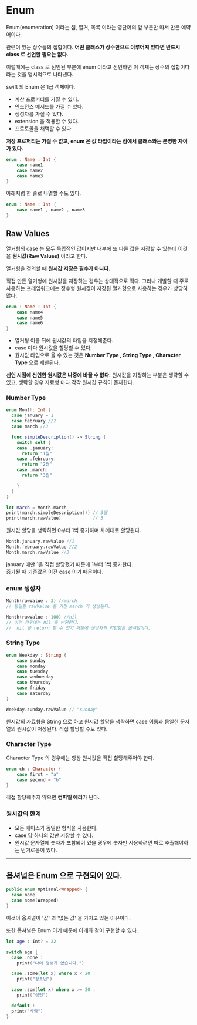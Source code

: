 # Enum
Enum(enumeration) 이라는 셈, 열거, 목록 이라는 영단어의 앞 부분만 따서 만든 예약어이다.

관련이 있는 상수들의 집합이다. <b>어떤 클래스가 상수만으로 이루어져 있다면 반드시 class 로 선언할 필요는 없다. </b>

이럴때에는 class 로 선언된 부분에 enum 이라고 선언하면 이 객체는 상수의 집합이다 라는 것을 명시적으로 나타낸다.

swift 의 Enum 은 1급 객체이다.  

- 계산 프로퍼티를 가질 수 있다.
- 인스턴스 메서드를 가질 수 있다.
- 생성자를 가질 수 있다.
- extension 을 적용할 수 있다.
- 프로토콜을 채택할 수 있다.

<b>저장 프로퍼티는 가질 수 없고, enum 은 값 타입이라는 점에서 클래스와는 분명한 차이가 있다.</b>

```swift
enum : Name : Int {
    case name1
    case name2
    case name3
}
```

아래처럼 한 줄로 나열할 수도 있다.

```swift
enum : Name : Int {
    case name1 , name2 , name3
}
```

## Raw Values
열거형의 case 는 모두 독립적인 값이지만 내부에 또 다른 값을 저장할 수 있는데 이것을 <b>원시값(Raw Values)</b> 이라고 한다.

열거형을 정의할 때 <b>원시값 저장은 필수가 아니다.</b>

직접 만든 열거형에 원시값을 저장하는 경우는 상대적으로 적다. 그러나 개발할 때 주로 사용하는 프레임워크에는 정수형 원시값이 저장된 열거형으로 사용하는 경우가 상당히 많다.

```swift
enum : Name : Int {
    case name4
    case name5
    case name6
}
```
- 열거형 이름 뒤에 원시값의 타입을 지정해준다. 
- case 마다 원시값을 할당할 수 있다.
- 원시값 타입으로 올 수 있는 것은 <b>Number Type , String Type , Character Type</b> 으로 제한된다.

<b>선언 시점에 선언한 원시값은 나중에 바꿀 수 없다.</b> 원시값을 지정하는 부분은 생략할 수 있고, 생략할 경우 자료형 마다 각각 원시값 규칙이 존재한다.

### Number Type

```swift
enum Month: Int {
  case january = 1
  case february //2
  case march //3

  func simpleDescription() -> String {
    switch self {
    case .january:
      return "1월"
    case .february:
      return "2월"
    case .march:
      return "3월"

    }
  }
}

let march = Month.march
print(march.simpleDescription()) // 3월
print(march.rawValue)            // 3
```

원시값 할당을 생략하면 0부터 1씩 증가하며 차례대로 할당된다.
```swift
Month.january.rawValue //1
Month.february.rawValue //2
Month.march.rawValue //3

```
january 에만 1을 직접 할당했기 때문에 1부터 1씩 증가한다.   
증가될 때 기준값은 이전 case 이기 때문이다.

### enum 생성자
```swift
Month(rawValue : 3) //march
// 동일한 rawValue 를 가진 march 가 생성된다.

Month(rawValue : 100) //nil
// 이런 경우에는 nil 을 반환한다.
//  nil 을 return 할 수 있기 때문에 생성자의 리턴형은 옵셔널이다.
```

### String Type

```swift
enum Weekday : String {
    case sunday
    case monday
    case tuesday
    case wednesday
    case thursday
    case friday
    case saturday
}

Weekday.sunday.rawValue // "sunday"
```

원시값의 자료형을 String 으로 하고 원시값 할당을 생략하면 case 이름과 동일한 문자열의 원시값이 저장된다. 직접 할당할 수도 있다. 

### Character Type

Character Type 의 경우에는 항상 원시값을 직접 할당해주어야 한다. 

```swift
enum ch : Character {
    case first = "a"
    case second = "b"
}
```

직접 할당해주지 않으면 <b>컴파일 에러</b>가 난다.


### 원시값의 한계
- 모든 케이스가 동일한 형식을 사용한다.
- case 당 하나의 값만 저장할 수 있다.
- 원시값 문자열에 숫자가 포함되어 있을 경우에 숫자만 사용하려면 따로 추출해야하는 번거로움이 있다.

---

## 옵셔널은 Enum 으로 구현되어 있다.

```swift
public enum Optianal<Wrapped> {
  case none
  case some(Wrapped)
}
```

이것이 옵셔널이 '값' 과 '없는 값' 을 가지고 있는 이유이다.

또한 옵셔널은 Enum 이기 때문에 아래와 같이 구현할 수 있다.

```swift
let age : Int? = 22

switch age {
  case .none :
    print("나이 정보가 없습니다.")

  case .some(let x) where x < 20 : 
    print("청소년")

  case .som(let x) where x >= 20 : 
    print("성인")

  default : 
  print("사람")
}
```